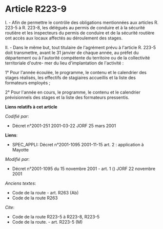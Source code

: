 # Article R223-9

I. - Afin de permettre le contrôle des obligations mentionnées aux articles R. 223-5 à R. 223-8, les délégués au permis de
conduire et à la sécurité routière et les inspecteurs du permis de conduire et de la sécurité routière ont accès aux locaux
affectés au déroulement des stages.

II. - Dans le même but, tout titulaire de l'agrément prévu à l'article R. 223-5 doit transmettre, avant le 31 janvier de
chaque année, au préfet du département ou à l'autorité compétente du territoire ou de la collectivité territoriale d'outre-
mer du lieu d'implantation de l'activité :

1° Pour l'année écoulée, le programme, le contenu et le calendrier des stages réalisés, les effectifs de stagiaires
accueillis et la liste des formateurs employés ;

2° Pour l'année en cours, le programme, le contenu et le calendrier prévisionnels des stages et la liste des formateurs
pressentis.

**Liens relatifs à cet article**

_Codifié par_:

  - Décret n°2001-251 2001-03-22 JORF 25 mars 2001

**Liens**:

  - SPEC_APPLI: Décret n°2001-1095 2001-11-15 art. 2 : application à Mayotte

_Modifié par_:

  - Décret n°2001-1095 du 15 novembre 2001 - art. 1 () JORF 22 novembre 2001

_Anciens textes_:

  - Code de la route - art. R263 (Ab)
  - Code de la route R263

_Cite_:

  - Code de la route R223-5 à R223-8, R223-5
  - Code de la route. - art. R223-5 (M)
